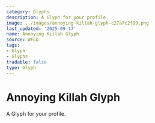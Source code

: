 ```yaml
---
category: Glyphs
description: A Glyph for your profile.
image: ../images/annoying-killah-glyph-c27a7c2f89.png
last_updated: '2025-09-17'
name: Annoying Killah Glyph
source: WFCD
tags:
- Glyph
- Glyphs
tradable: false
type: Glyph
---
```


# Annoying Killah Glyph

A Glyph for your profile.

